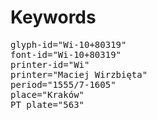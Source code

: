 # Keywords
<pre>
glyph-id="Wi-10+80319"
font-id="Wi-10+80319"
printer-id="Wi"
printer="Maciej Wirzbięta"
period="1555/7-1605"
place="Kraków"
PT plate="563"
</pre>
